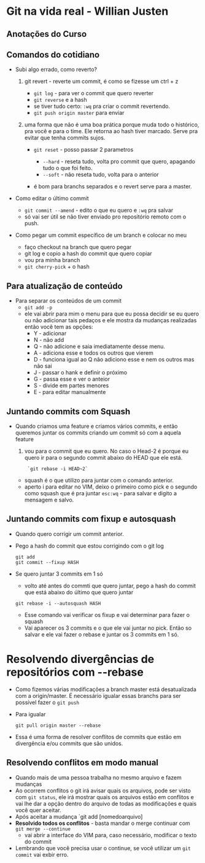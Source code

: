 # Git na vida real - Willian Justen
## Anotações do Curso


## Comandos do cotidiano

* Subi algo errado, como reverto?

    1. git revert - reverte um commit, é como se fizesse um ctrl + z
        - `git log` - para ver o commit que quero reverter
        - `git reverse` e a hash
        - se tiver tudo certo: `:wq` pra criar o commit revertendo.
        - `git push origin master` para enviar
    
    2. uma forma que não é uma boa prática porque muda todo o histórico, pra você e para o time. Ele retorna ao hash tiver marcado. Serve pra evitar que tenha commits sujos.
        - `git reset` - posso passar 2 parametros
            - `--hard` - reseta tudo, volta pro commit que quero, apagando tudo o que foi feito.
            - `--soft` - não reseta tudo, volta para o anterior
        
        - é bom para branchs separados e o revert serve para a master.

* Como editar o último commit

    - `git commit --amend` - edito o que eu quero e `:wq` pra salvar
    - só vai ser útil se não tiver enviado pro repositório remoto com o push.


* Como pegar um commit específico de um branch e colocar no meu
    - faço checkout na branch que quero pegar
    - git log e copio a hash do commit que quero copiar
    - vou pra minha branch
    - `git cherry-pick` + o hash


## Para atualização de conteúdo

- Para separar os conteúdos de um commit
    - `git add -p`
    - ele vai abrir para mim o menu para que eu possa decidir se eu quero ou não adicionar tais pedaços e ele mostra da mudanças realizadas então você tem as opções:
        - Y - adicionar
        - N - não add
        - Q - não adicione e saia imediatamente desse menu.
        - A - adiciona esse e todos os outros que vierem 
        - D - funciona igual ao Q não adiciono esse e nem os outros mas não sai
        - J - passar o hank e definir o próximo
        - G - passa esse e ver o anteior
        - S - divide em partes menores
        - E - para editar manualmente

## Juntando commits com Squash

- Quando criamos uma feature e criamos vários commits, e então queremos juntar os commits criando um commit só com a aquela feature

    1. vou para o commit que eu quero. No caso o Head-2 é porque eu quero ir para o segundo commit abaixo do HEAD que ele está.
            
            `git rebase -i HEAD~2`

    - squash é o que utilizo para juntar com o comando anterior.
    - aperto i para editar no VIM, deixo o primeiro como pick e o segundo como squash que é pra juntar
    `esc:wq` - para salvar e digito a mensagem e salvo.
## Juntando commits com fixup e autosquash

- Quando quero corrigir um commit anterior.
- Pego a hash do commit que estou corrigindo com o git log

      git add
      git commit --fixup HASH


- Se quero juntar 3 commits em 1 só
    - volto até antes do commti que quero juntar, pego a hash do commit que está abaixo do último que quero juntar
    
    `git rebase -i --autosquash HASH`

    - Esse comando vai verificar os fixup e vai determinar para fazer o squash
    - Vai aparecer os 3 commits e o que ele vai juntar no pick. Então so salvar e ele vai fazer o rebase e juntar os 3 commits em 1 só.

# Resolvendo divergências de repositórios com --rebase

- Como fizemos várias modificações a branch master está desatualizada com a origin/master. É necessário igualar essas branchs para ser possível fazer o `git push`
- Para igualar
      
      git pull origin master --rebase
- Essa é uma forma de resolver conflitos de commits que estão em divergência e/ou commits que são unidos.

## Resolvendo conflitos em modo manual

* Quando mais de uma pessoa trabalha no mesmo arquivo e fazem mudanças
* Ao ocorrem conflitos o git irá avisar quais os arquivos, pode ser visto com `git status`, ele irá mostrar quais os arquivos estão em conflitos e vai lhe dar a opção dentro do arquivo de todas as modificações e quais você quer aceitar.
* Após aceitar a mudança `git add [nomedoarquivo]
* **Resolvido todos os conflitos** - basta mandar o merge continuar com `git merge --continue`
    - vai abrir a interface do VIM para, caso necessário, modificar o texto do commit
* Lembrando que você precisa usar o continue, se você utilizar um `git commit` vai exbir erro.

